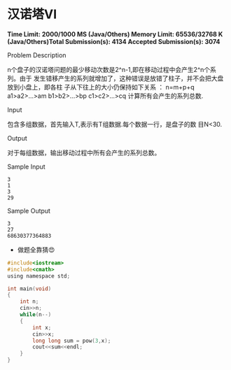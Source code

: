 # 汉诺塔VI

**Time Limit: 2000/1000 MS (Java/Others)    Memory Limit: 65536/32768 K (Java/Others)Total Submission(s): 4134    Accepted Submission(s): 3074**

Problem Description

n个盘子的汉诺塔问题的最少移动次数是2^n-1,即在移动过程中会产生2^n个系列。由于
发生错移产生的系列就增加了，这种错误是放错了柱子，并不会把大盘放到小盘上，即各柱
子从下往上的大小仍保持如下关系 ：
n=m+p+q 
a1>a2>...>am
b1>b2>...>bp
c1>c2>...>cq
计算所有会产生的系列总数.

 

Input

包含多组数据，首先输入T,表示有T组数据.每个数据一行，是盘子的数
目N<30.

 

Output

对于每组数据，输出移动过程中所有会产生的系列总数。

 

Sample Input

```
3
1
3 
29
```

 

Sample Output

```
3
27
68630377364883
```

- 做题全靠猜:heart_eyes:

```c
#include<iostream>
#include<cmath>
using namespace std;

int main(void)
{
	int n;
	cin>>n;
	while(n--)
	{
		int x;
		cin>>x;
		long long sum = pow(3,x);
		cout<<sum<<endl;
	}
}
```

